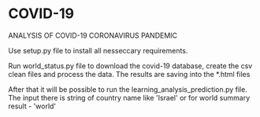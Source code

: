 # COVID-19
ANALYSIS OF COVID-19 CORONAVIRUS PANDEMIC

Use setup.py file to install all nesseccary requirements.

Run world_status.py file to download the covid-19 database, create the csv clean files and process the data.
The results are saving into the *.html files

After that it will be possible to run the learning_analysis_prediction.py file.
The input there is string of country name like 'Israel' or for world summary result - 'world'
